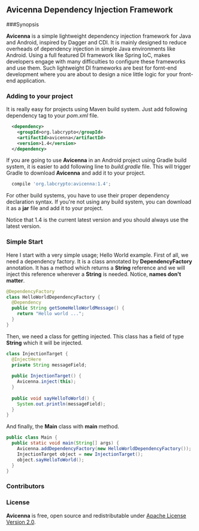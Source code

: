 ## Avicenna Dependency Injection Framework

###Synopsis

**Avicenna** is a simple lightweight dependency injection framework for Java and Android, inspired by Dagger and CDI. It is mainly designed to reduce overheads of dependency injection in simple Java environments like Android. Using a full featured DI framework like Spring IoC, makes developers engage with many difficulties to configure these frameworks and use them. Such lightweight DI frameworks are best for fornt-end development where you are about to design a nice little logic for your front-end application.

### Adding to your project

It is really easy for projects using Maven build system. Just add following dependency tag to your *pom.xml* file.

```xml
  <dependency>
    <groupId>org.labcrypto</groupId>
    <artifactId>avicenna</artifactId>
    <version>1.4</version>
  </dependency>
```
If you are going to use **Avicenna** in an Android project using Gradle build system, it is easier to add following line to *build.gradle* file. This will trigger Gradle to download **Avicenna** and add it to your project.

```groovy
  compile 'org.labcrypto:avicenna:1.4';
```

For other build systems, you have to use their proper dependency declaration syntax. If you're not using any build system, you can download it as a **jar** file and add it to your project.

Notice that 1.4 is the current latest version and you should always use the latest version.

### Simple Start

Here I start with a very simple usage; Hello World example. First of all, we need a dependency factory. It is a class annotated by **DependencyFactory** annotation. It has a method which returns a **String** reference and we will inject this reference wherever a **String** is needed. Notice, **names don't matter**.

```Java
@DependencyFactory
class HelloWorldDependencyFactory {
  @Dependency
  public String getSomeHelloWorldMessage() {
    return "Hello world ...";
  }
}
```

Then, we need a class for getting injected. This class has a field of type **String** which it will be injected.

```Java
class InjectionTarget {
  @InjectHere
  private String messageField;
  
  public InjectionTarget() {
    Avicenna.inject(this);
  }
  
  public void sayHelloToWorld() {
    System.out.println(messageField);
  }
}
```

And finally, the **Main** class with **main** method.

```Java
public class Main {
  public static void main(String[] args) {
    Avicenna.addDependencyFactory(new HelloWorldDependencyFactory());
    InjectionTarget object = new InjectionTarget();
    object.sayHelloToWorld();
  }
}
```
### Contributors

### License

**Avicenna** is free, open source and redistributable under [Apache License Version 2.0](http://www.apache.org/licenses/LICENSE-2.0).
